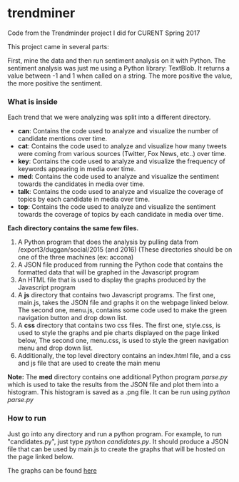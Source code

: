 # trendminer
Code from the Trendminder project I did for CURENT Spring 2017

This project came in several parts:

First, mine the data and then run sentiment analysis on it with Python.
The sentiment analysis was just me using a Python library: TextBlob. It returns a value between -1 and 1 when called on a string. The more positive the value, the more positive the sentiment.

<h3> What is inside </h3>

<p>Each trend that we were analyzing was split into a different directory.</p>

<ul><li><b>can</b>: Contains the code used to analyze and visualize the number of candidate mentions over time.</li>
    <li><b>cat</b>: Contains the code used to analyze and visualize how many tweets were coming from various sources (Twitter, Fox News, etc..) over time.</li>
    <li><b>key</b>: Contains the code used to analyze and visualize the frequency of keywords appearing in media over time.</li>
    <li><b>med</b>: Contains the code used to analyze and visualize the sentiment towards the candidates in media over time.</li>
    <li><b>talk</b>: Contains the code used to analyze and visualize the coverage of topics by each candidate in media over time.</li>
    <li><b>top</b>: Contains the code used to analyze and visualize the sentiment towards the coverage of topics by each candidate in media over time.</li></ul>
    
<p><b> Each directory contains the same few files. </b></p>

<ol><li>A Python program that does the analysis by pulling data from /export3/duggan/social/2015 (and 2016) (These directories should be on one of the three machines (ex: accona)</li>
<li>A JSON file produced from running the Python code that contains the formatted data that will be graphed in the Javascript program</li>
  <li>An HTML file that is used to display the graphs produced by the Javascript program</li>
  <li> A <b>js</b> directory that contains two Javascript programs. The first one, main.js, takes the JSON file and graphs it on the webpage linked below. The second one, menu.js, contains some code used to make the green navigation button and drop down list.</li>
  <li> A <b>css</b> directory that contains two css files. The first one, style.css, is used to style the graphs and pie charts displayed on the page linked below, The second one, menu.css, is used to style the green navigation menu and drop down list.</li>
  <li>Additionally, the top level directory contains an index.html file, and a css and js file that are used to create the main menu</li>
  </ol>
  
  <b>Note:</b> The <b>med</b> directory contains one additional Python program <i>parse.py</i> which is used to take the results from the JSON file and plot them into a histogram. This histogram is saved as a .png file. It can be run using <i>python parse.py</i>
  
<h3>How to run</h3>
<p>Just go into any directory and run a python program. For example, to run "candidates.py", just type <i>python candidates.py</i>. It should produce a JSON file that can be used by main.js to create the graphs that will be hosted on the page linked below.</p> 
  


<p>The graphs can be found <a href="http://seelab.eecs.utk.edu/trendminer">here</a></p>


